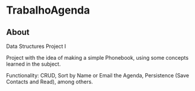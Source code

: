 # TrabalhoAgenda

## About

Data Structures Project I

Project with the idea of making a simple Phonebook, using some concepts learned in the subject.

Functionality: CRUD, Sort by Name or Email the Agenda, Persistence (Save Contacts and Read), among others.

